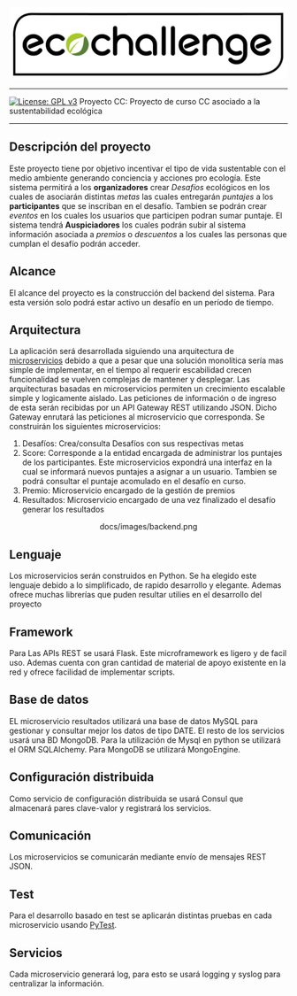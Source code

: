 ![Eco Challenge](docs/images/eco.jpeg "Eco Challenge")
***
[![License: GPL v3](https://img.shields.io/badge/License-GPLv3-blue.svg)](https://www.gnu.org/licenses/gpl-3.0)
Proyecto CC: Proyecto de curso CC asociado a la sustentabilidad ecológica
***
## Descripción del proyecto 
Este proyecto tiene por objetivo incentivar el tipo de vida sustentable con el medio ambiente generando conciencia y acciones pro ecología. Este sistema permitirá a los **organizadores** crear *Desafíos* ecológicos en los cuales de asociarán distintas *metas* las cuales entregarán *puntajes* a los **participantes** que se inscriban en el desafío. Tambien se podrán crear *eventos* en los cuales los usuarios que participen podran sumar puntaje. El sistema tendrá **Auspiciadores** los cuales podrán subir al sistema información asociada a *premios* o *descuentos* a los cuales las personas que cumplan el desafío podrán acceder.

## Alcance
El alcance del proyecto es la construcción del backend del sistema. Para esta versión solo podrá estar activo un desafío en un período de tiempo.

## Arquitectura
La aplicación será desarrollada siguiendo una arquitectura de [microservicios](https://en.wikipedia.org/wiki/Microservices) debido a que a pesar que una solución monolitica sería mas simple de implementar, en el tiempo al requerir escabilidad crecen funcionalidad se vuelven complejas de mantener y desplegar. Las arquitecturas basadas en microservicios permiten un crecimiento escalable simple y logicamente aislado. Las peticiones de información o de ingreso de esta serán recibidas por un API Gateway REST utilizando JSON. Dicho Gateway enrutará las peticiones al microservicio que corresponda. 
Se construirán los siguientes microservicios:
1. Desafíos: Crea/consulta Desafíos con sus respectivas metas
2. Score: Corresponde a la entidad encargada de administrar los puntajes de los participantes. Este microservicios expondrá una interfaz en la cual se informará nuevos puntajes a asignar a un usuario. Tambien se podrá consultar el puntaje acomulado en el desafío en curso.
3. Premio: Microservicio encargado de la gestión de premios
4. Resultados: Microservicio encargado de una vez finalizado el desafío generar los resultados

<center>docs/images/backend.png</center>

## Lenguaje
Los microservicios serán construidos en Python. Se ha elegido este lenguaje debido a lo simplificado, de rapido desarrollo y elegante. Ademas ofrece muchas librerías que puden resultar utilies en el desarrollo del proyecto

## Framework
Para Las APIs REST se usará Flask. Este microframework es ligero y de facil uso. Ademas cuenta con gran cantidad de material de apoyo existente en la red y ofrece facilidad de implementar scripts.
 
## Base de datos
EL microservicio resultados utilizará una base de datos MySQL para gestionar y consultar mejor los datos de tipo DATE. El resto de los servicios usará una BD MongoDB. Para la utilización de Mysql en python se utilizará el ORM SQLAlchemy. Para MongoDB se utilizará MongoEngine.

## Configuración distribuida
Como servicio de configuración distribuida se usará Consul que almacenará pares clave-valor y registrará los servicios.

## Comunicación
Los microservicios se comunicarán mediante envío de mensajes REST JSON.
 
## Test
Para el desarrollo basado en test se aplicarán distintas pruebas en cada microservicio usando [PyTest](https://docs.pytest.org/en/latest/). 
 
## Servicios 
Cada microservicio generará log, para esto se usará logging y syslog para centralizar la información.


